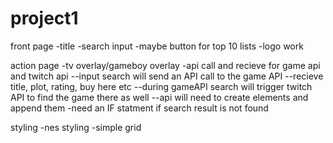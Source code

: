 # project1

front page
-title 
-search input
-maybe button for top 10 lists
-logo work

action page
-tv overlay/gameboy overlay
-api call and recieve for game api and twitch api
--input search will send an API call to the game API
--recieve title, plot, rating, buy here etc
--during gameAPI search will trigger twitch API to find the game there as well
--api will need to create elements and append them
-need an IF statment if search result is not found

styling
-nes styling
-simple grid



